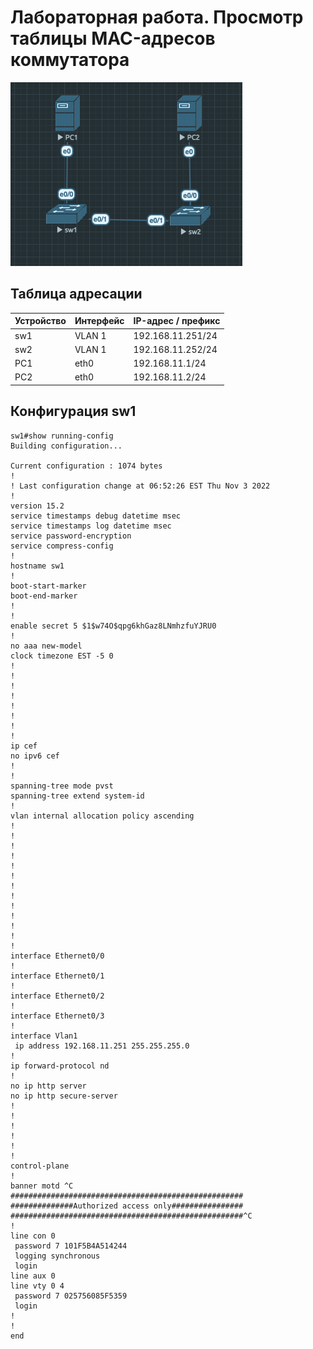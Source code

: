 # Лабораторная работа. Просмотр таблицы MAC-адресов коммутатора 

![](https://github.com/egoruzmukhametov/otus-eduaction/blob/main/lesson4/topology2.png)
## Таблица адресации

  Устройство  |   Интерфейс   | IP-адрес / префикс
------------- | ------------- | -------------
sw1           | VLAN 1        | 192.168.11.251/24
sw2           | VLAN 1        | 192.168.11.252/24
PC1           | eth0          | 192.168.11.1/24
PC2           | eth0          | 192.168.11.2/24

## Конфигурация sw1

    sw1#show running-config 
    Building configuration...    

    Current configuration : 1074 bytes
    !
    ! Last configuration change at 06:52:26 EST Thu Nov 3 2022
    !
    version 15.2
    service timestamps debug datetime msec
    service timestamps log datetime msec
    service password-encryption
    service compress-config
    !
    hostname sw1
    !
    boot-start-marker
    boot-end-marker
    !
    !
    enable secret 5 $1$w74O$qpg6khGaz8LNmhzfuYJRU0
    !
    no aaa new-model
    clock timezone EST -5 0
    !
    !
    !         
    !
    !
    !
    !
    !
    ip cef
    no ipv6 cef
    !
    !
    spanning-tree mode pvst
    spanning-tree extend system-id
    !
    vlan internal allocation policy ascending
    !
    ! 
    !
    !
    !
    !
    !
    !
    !
    !         
    !
    !
    !
    interface Ethernet0/0
    !
    interface Ethernet0/1
    !
    interface Ethernet0/2
    !
    interface Ethernet0/3
    !
    interface Vlan1
     ip address 192.168.11.251 255.255.255.0
    !
    ip forward-protocol nd
    !
    no ip http server
    no ip http secure-server
    !
    !
    !
    !
    !         
    !
    control-plane
    !
    banner motd ^C
    ####################################################
    ##############Authorized access only################
    ####################################################^C
    !
    line con 0
     password 7 101F5B4A514244
     logging synchronous
     login
    line aux 0
    line vty 0 4
     password 7 025756085F5359
     login
    !
    !
    end

